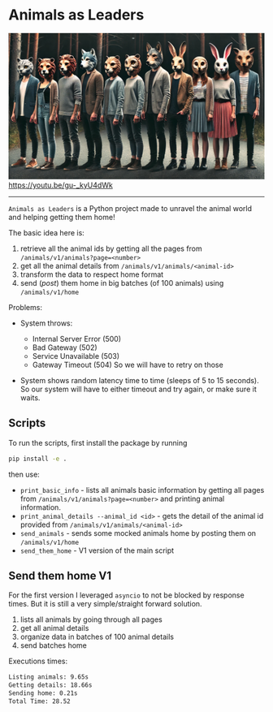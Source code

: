 # Animals as Leaders


![plot](./assets/animals-as-leaders.webp)
https://youtu.be/gu-_kyU4dWk

----

`Animals as Leaders` is a Python project made to unravel the animal world and helping getting them home!

The basic idea here is:

1. retrieve all the animal ids by getting all the pages from `/animals/v1/animals?page=<number>`
2. get all the animal details from `/animals/v1/animals/<animal-id>`
3. transform the data to respect home format
3. send (*post*) them home in big batches (of 100 animals) using `/animals/v1/home`

Problems:

* System throws:
    * Internal Server Error (500)
    * Bad Gateway (502)
    * Service Unavailable (503)
    * Gateway Timeout (504)
So we will have to retry on those

* System shows random latency time to time (sleeps of 5 to 15 seconds). So our system will have to either timeout and try again, or make sure it waits.

## Scripts

To run the scripts, first install the package by running

```bash
pip install -e .
```

then use:

* `print_basic_info` - lists all animals basic information by getting all pages from `/animals/v1/animals?page=<number>` and printing animal information.
* `print_animal_details --animal_id <id>` - gets the detail of the animal id provided from `/animals/v1/animals/<animal-id>`
* `send_animals` - sends some mocked animals home by posting them on `/animals/v1/home`
* `send_them_home` - V1 version of the main script

## Send them home V1

For the first version I leveraged `asyncio` to not be blocked by response times. But it is still a very simple/straight forward solution.
1. lists all animals by going through all pages
1. get all animal details
1. organize data in batches of 100 animal details
1. send batches home

Executions times:
```
Listing animals: 9.65s
Getting details: 18.66s
Sending home: 0.21s
Total Time: 28.52
```
